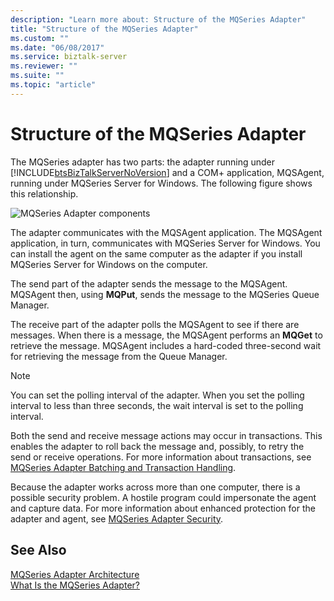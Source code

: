 ```yaml
---
description: "Learn more about: Structure of the MQSeries Adapter"
title: "Structure of the MQSeries Adapter"
ms.custom: ""
ms.date: "06/08/2017"
ms.service: biztalk-server
ms.reviewer: ""
ms.suite: ""
ms.topic: "article"
---
```

# Structure of the MQSeries Adapter
The MQSeries adapter has two parts: the adapter running under [!INCLUDE[btsBizTalkServerNoVersion](../includes/btsbiztalkservernoversion-md.md)] and a COM+ application, MQSAgent, running under MQSeries Server for Windows. The following figure shows this relationship.  
  
 ![MQSeries Adapter components](../core/media/bts-dev-mqoverallstructure.gif "BTS_Dev_MQOverallStructure")  
  
 The adapter communicates with the MQSAgent application. The MQSAgent application, in turn, communicates with MQSeries Server for Windows. You can install the agent on the same computer as the adapter if you install MQSeries Server for Windows on the computer.  
  
 The send part of the adapter sends the message to the MQSAgent. MQSAgent then, using **MQPut**, sends the message to the MQSeries Queue Manager.  
  
 The receive part of the adapter polls the MQSAgent to see if there are messages. When there is a message, the MQSAgent performs an **MQGet** to retrieve the message. MQSAgent includes a hard-coded three-second wait for retrieving the message from the Queue Manager.  
  
> [!NOTE]
>  You can set the polling interval of the adapter. When you set the polling interval to less than three seconds, the wait interval is set to the polling interval.  
  
 Both the send and receive message actions may occur in transactions. This enables the adapter to roll back the message and, possibly, to retry the send or receive operations. For more information about transactions, see [MQSeries Adapter Batching and Transaction Handling](../core/mqseries-adapter-batching-and-transaction-handling.md).  
  
 Because the adapter works across more than one computer, there is a possible security problem. A hostile program could impersonate the agent and capture data. For more information about enhanced protection for the adapter and agent, see [MQSeries Adapter Security](../core/mqseries-adapter-security.md).  
  
## See Also  
 [MQSeries Adapter Architecture](../core/mqseries-adapter-architecture.md)   
 [What Is the MQSeries Adapter?](../core/what-is-the-mqseries-adapter.md)
